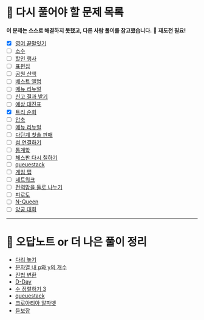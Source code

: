 # 🔁 다시 풀어야 할 문제 목록

**이 문제는 스스로 해결하지 못했고, 다른 사람 풀이를 참고했습니다.**
🔁 **재도전 필요!**
- [x] [영어 끝말잇기](https://school.programmers.co.kr/learn/courses/30/lessons/12981)
- [ ] [소수](https://www.acmicpc.net/problem/1312)
- [ ] [할인 행사](https://school.programmers.co.kr/learn/courses/30/lessons/131127)
- [ ] [표편집](https://school.programmers.co.kr/learn/courses/30/lessons/81303)
- [ ] [공원 산책](https://school.programmers.co.kr/learn/courses/30/lessons/172928#)
- [ ] [베스트 앨범](https://school.programmers.co.kr/learn/courses/30/lessons/42579)
- [ ] [메뉴 리뉴얼](https://school.programmers.co.kr/learn/courses/30/lessons/72411)
- [ ] [신고 결과 받기](https://school.programmers.co.kr/learn/courses/30/lessons/92334)
- [ ] [예상 대진표](https://school.programmers.co.kr/learn/courses/30/lessons/12985)
- [x] [트리 순회](https://www.acmicpc.net/problem/1991)
- [ ] [압축](https://school.programmers.co.kr/learn/courses/30/lessons/17684)
- [ ] [메뉴 리뉴얼](https://school.programmers.co.kr/learn/courses/30/lessons/72411)
- [ ] [다단계 칫솔 판매](https://school.programmers.co.kr/learn/courses/30/lessons/77486)
- [ ] [섬 연결하기](https://school.programmers.co.kr/learn/courses/30/lessons/42861)
- [ ] [통계학](https://www.acmicpc.net/problem/2108)
- [ ] [체스판 다시 칠하기](https://www.acmicpc.net/problem/1018)
- [ ] [queuestack](https://www.acmicpc.net/problem/24511)
- [ ] [게임 맵](https://school.programmers.co.kr/learn/courses/30/lessons/1844)
- [ ] [네트워크](https://school.programmers.co.kr/learn/courses/30/lessons/43162)
- [ ] [전력망을 둘로 나누기](https://school.programmers.co.kr/learn/courses/30/lessons/86971)
- [ ] [피로도](https://school.programmers.co.kr/learn/courses/30/lessons/87946)
- [ ] [N-Queen](https://school.programmers.co.kr/learn/courses/30/lessons/12952)
- [ ] [양궁 대회](https://school.programmers.co.kr/learn/courses/30/lessons/92342)

---

# 📕 오답노트 or 더 나은 풀이 정리

- [다리 놓기](Python/백준/Silver/1010. 다리 놓기/boj_1010_다리놓기_오답노트.md)
- [문자열 내 p와 y의 개수](https://github.com/KimSooHyo/CodingTest-Practice/blob/0eac3b7c17c2185eae3842b2372c94476f1cc92a/Python3/%ED%94%84%EB%A1%9C%EA%B7%B8%EB%9E%98%EB%A8%B8%EC%8A%A4/1/12916.%E2%80%85%EB%AC%B8%EC%9E%90%EC%97%B4%E2%80%85%EB%82%B4%E2%80%85p%EC%99%80%E2%80%85y%EC%9D%98%E2%80%85%EA%B0%9C%EC%88%98/%EB%AC%B8%EC%9E%90%EC%97%B4%20%EB%82%B4%20p%EC%99%80%20y%EC%9D%98%20%EA%B0%9C%EC%88%98%20-%20%EB%8D%94%20%EB%82%98%EC%9D%80%20%ED%92%80%EC%9D%B4.md)
- [진법 변환](https://github.com/KimSooHyo/CodingTest-Practice/blob/63f9f84c2847a80d2c37862052645e7271fc3e80/Python/%EB%B0%B1%EC%A4%80/Bronze/11005.%E2%80%85%EC%A7%84%EB%B2%95%E2%80%85%EB%B3%80%ED%99%98%E2%80%852/boj_11005_%EC%A7%84%EB%B2%95%EB%B3%80%ED%99%982_%EC%98%A4%EB%8B%B5%EB%85%B8%ED%8A%B8.md)
- [D-Day](https://github.com/KimSooHyo/CodingTest-Practice/blob/31f9bafcb2125adf6aec6b5bba526f071ba0fac2/Python/%EB%B0%B1%EC%A4%80/Silver/1308.%E2%80%85D%EF%BC%8DDay/boj_1308_D-Day_%EC%98%A4%EB%8B%B5%EB%85%B8%ED%8A%B8.md)
- [수 정렬하기 3](https://github.com/KimSooHyo/CodingTest-Practice/blob/387f5e2f742f70e3322fbf0a3f7bf126b8813da2/Python/%EB%B0%B1%EC%A4%80/Bronze/10989.%E2%80%85%EC%88%98%E2%80%85%EC%A0%95%EB%A0%AC%ED%95%98%EA%B8%B0%E2%80%853/boj_10989_%EC%98%A4%EB%8B%B5%EB%85%B8%ED%8A%B8.md)
- [queuestack](https://github.com/KimSooHyo/CodingTest-Practice/blob/9e027ab6d3e75969a6ac5b3077df3ca3b8ac6e97/Python/%EB%B0%B1%EC%A4%80/Silver/24511.%E2%80%85queuestack/boj_24511_%EC%98%A4%EB%8B%B5%EB%85%B8%ED%8A%B8.md)
- [크로아티아 알파벳](https://github.com/KimSooHyo/CodingTest-Practice/blob/ad7d3e638b6416e7198c7d986a2c9a480d937959/Python/%EB%B0%B1%EC%A4%80/Silver/2941.%E2%80%85%ED%81%AC%EB%A1%9C%EC%95%84%ED%8B%B0%EC%95%84%E2%80%85%EC%95%8C%ED%8C%8C%EB%B2%B3/boj_2941_%EC%98%A4%EB%8B%B5%EB%85%B8%ED%8A%B8.md)
- [듣보잡](https://github.com/KimSooHyo/CodingTest-Practice/blob/2e2505ddf04437d7e721d8f6f7b0abbe32fbcf49/Python/%EB%B0%B1%EC%A4%80/Silver/1764.%E2%80%85%EB%93%A3%EB%B3%B4%EC%9E%A1/boj_1764_%EB%8D%94%EB%82%98%EC%9D%80%ED%92%80%EC%9D%B4.md)
